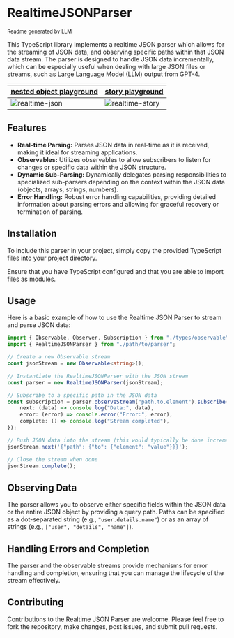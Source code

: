 # RealtimeJSONParser
<sub>Readme generated by LLM</sub>

This TypeScript library implements a realtime JSON parser which allows for the streaming of JSON data, and observing specific paths within that JSON data stream. The parser is designed to handle JSON data incrementally, which can be especially useful when dealing with large JSON files or streams, such as Large Language Model (LLM) output from GPT-4.

[nested object playground](https://emdiet.github.io/realtime-json/demo/demo.html) | [story playground](https://emdiet.github.io/realtime-json/demo/demo_story.html)
--|-- 
![realtime-json](https://github.com/emdiet/realtime-json/assets/6719169/45ef3fab-f589-4174-aab6-3b78c1d3ac6c) | ![realtime-story](https://github.com/emdiet/realtime-json/assets/6719169/162fa143-3dcd-40f2-9799-b3834a7e322e)

## Features

- **Real-time Parsing:** Parses JSON data in real-time as it is received, making it ideal for streaming applications.
- **Observables:** Utilizes observables to allow subscribers to listen for changes or specific data within the JSON structure.
- **Dynamic Sub-Parsing:** Dynamically delegates parsing responsibilities to specialized sub-parsers depending on the context within the JSON data (objects, arrays, strings, numbers).
- **Error Handling:** Robust error handling capabilities, providing detailed information about parsing errors and allowing for graceful recovery or termination of parsing.

## Installation

To include this parser in your project, simply copy the provided TypeScript files into your project directory.

Ensure that you have TypeScript configured and that you are able to import files as modules.

## Usage

Here is a basic example of how to use the Realtime JSON Parser to stream and parse JSON data:

```typescript
import { Observable, Observer, Subscription } from "./types/observable";
import { RealtimeJSONParser } from "./path/to/parser";

// Create a new Observable stream
const jsonStream = new Observable<string>();

// Instantiate the RealtimeJSONParser with the JSON stream
const parser = new RealtimeJSONParser(jsonStream);

// Subscribe to a specific path in the JSON data
const subscription = parser.observeStream("path.to.element").subscribe({
    next: (data) => console.log("Data:", data),
    error: (error) => console.error("Error:", error),
    complete: () => console.log("Stream completed"),
});

// Push JSON data into the stream (this would typically be done incrementally in a real application)
jsonStream.next('{"path": {"to": {"element": "value"}}}');

// Close the stream when done
jsonStream.complete();
```

## Observing Data

The parser allows you to observe either specific fields within the JSON data or the entire JSON object by providing a query path. Paths can be specified as a dot-separated string (e.g., `"user.details.name"`) or as an array of strings (e.g., `["user", "details", "name"]`).

## Handling Errors and Completion

The parser and the observable streams provide mechanisms for error handling and completion, ensuring that you can manage the lifecycle of the stream effectively.

## Contributing

Contributions to the Realtime JSON Parser are welcome. Please feel free to fork the repository, make changes, post issues, and submit pull requests.
